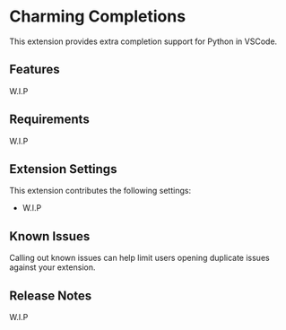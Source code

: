 # Charming Completions

This extension provides extra completion support for Python in VSCode.

## Features

W.I.P

## Requirements

W.I.P

## Extension Settings

This extension contributes the following settings:

* W.I.P

## Known Issues

Calling out known issues can help limit users opening duplicate issues against your extension.

## Release Notes

W.I.P
